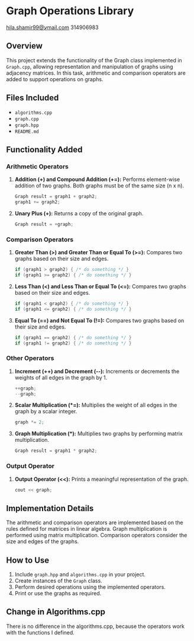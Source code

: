 # Graph Operations Library
hila.shamir99@עmail.com 314906983
## Overview
This project extends the functionality of the Graph class implemented in `Graph.cpp`, allowing representation and manipulation of graphs using adjacency matrices. In this task, arithmetic and comparison operators are added to support operations on graphs.

## Files Included
- `algorithms.cpp`
- `graph.cpp`
- `graph.hpp`
- `README.md`

## Functionality Added

### Arithmetic Operators
1. **Addition (+) and Compound Addition (+=):** Performs element-wise addition of two graphs. Both graphs must be of the same size (n x n).
    ```cpp
    Graph result = graph1 + graph2;
    graph1 += graph2;
    ```
2. **Unary Plus (+):** Returns a copy of the original graph.
    ```cpp
    Graph result = +graph;
    ```

### Comparison Operators
1. **Greater Than (>) and Greater Than or Equal To (>=):** Compares two graphs based on their size and edges.
    ```cpp
    if (graph1 > graph2) { /* do something */ }
    if (graph1 >= graph2) { /* do something */ }
    ```
2. **Less Than (<) and Less Than or Equal To (<=):** Compares two graphs based on their size and edges.
    ```cpp
    if (graph1 < graph2) { /* do something */ }
    if (graph1 <= graph2) { /* do something */ }
    ```
3. **Equal To (==) and Not Equal To (!=):** Compares two graphs based on their size and edges.
    ```cpp
    if (graph1 == graph2) { /* do something */ }
    if (graph1 != graph2) { /* do something */ }
    ```

### Other Operators
1. **Increment (++) and Decrement (--):** Increments or decrements the weights of all edges in the graph by 1.
    ```cpp
    ++graph;
    --graph;
    ```
2. **Scalar Multiplication (*=):** Multiplies the weight of all edges in the graph by a scalar integer.
    ```cpp
    graph *= 2;
    ```
3. **Graph Multiplication (*):** Multiplies two graphs by performing matrix multiplication.
    ```cpp
    Graph result = graph1 * graph2;
    ```

### Output Operator
1. **Output Operator (<<):** Prints a meaningful representation of the graph.
    ```cpp
    cout << graph;
    ```

## Implementation Details
The arithmetic and comparison operators are implemented based on the rules defined for matrices in linear algebra. Graph multiplication is performed using matrix multiplication. Comparison operators consider the size and edges of the graphs.

## How to Use
1. Include `graph.hpp` and `algorithms.cpp` in your project.
2. Create instances of the `Graph` class.
3. Perform desired operations using the implemented operators.
4. Print or use the graphs as required.
## Change in Algorithms.cpp
There is no difference in the algorithms.cpp, because the operators work with the functions I defined.
